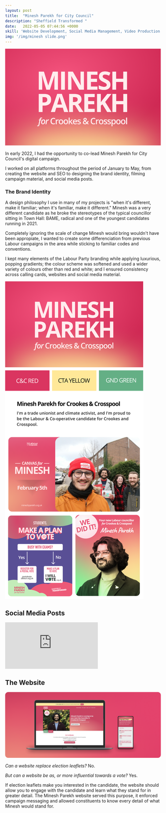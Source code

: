```yaml
---
layout: post
title:  "Minesh Parekh for City Council"
description: "Sheffield Transformed "
date:   2022-05-05 07:44:56 +0000
skill: 'Website Development, Social Media Management, Video Production'
img: '/img/minesh slide.png'
---
```



<img class="mb-4" src="/img/minesh slide.png">


In early 2022, I had the opportunity to co-lead Minesh Parekh for City Council's digital campaign. 

I worked on all platforms throughout the period of January to May, from creating the website and SEO to designing the brand identity, filming campaign material, and social media posts. 



### The Brand Identity 

A design philosophy I use in many of my projects is "when it's different, make it familiar; when it's familiar, make it different." Minesh was a very different candidate as he broke the  stereotypes of the typical councillor sitting in Town Hall: BAME, radical and one of the youngest candidates running in 2021. 

Completely ignoring the scale of change Minesh would bring wouldn't have been appropiate, I wanted to create some differenciation from previous Labour campaigns in the area while sticking to familiar codes and conventions. 

I kept many elements of the Labour Party branding while applying luxurious, popping gradients; the colour scheme was softened and used a wider variety of colours other than red and white; and I ensured consistency across calling cards, websites and social media material. 

<img class="mt-5" src="/img/longimgminesh.png">



## Social Media Posts

<div class="ratio ratio-16x9 mb-5">

<iframe width="auto" height="auto" src="https://www.youtube.com/embed/Uj-FumPKOt4" title="YouTube video player" frameborder="0" allow="accelerometer; autoplay; clipboard-write; encrypted-media; gyroscope; picture-in-picture" allowfullscreen></iframe>
</div>




## The Website
<img src="/img/mineshwebsite.png">

*Can a website replace election leaflets?* No. 

*But can a website be as, or more influential towards a vote?* Yes. 


If election leaflets make you interested in the candidate, the website should allow you to engage with the candidate and learn what they stand for in greater detail. The Minesh Parekh website served this purpose, it enforced campaign messaging and allowed constituents to know every detail of what Minesh would stand for. 
